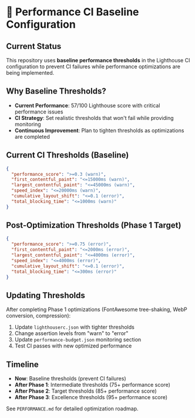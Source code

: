 # 🚨 Performance CI Baseline Configuration

## Current Status
This repository uses **baseline performance thresholds** in the Lighthouse CI configuration to prevent CI failures while performance optimizations are being implemented.

## Why Baseline Thresholds?
- **Current Performance**: 57/100 Lighthouse score with critical performance issues
- **CI Strategy**: Set realistic thresholds that won't fail while providing monitoring
- **Continuous Improvement**: Plan to tighten thresholds as optimizations are completed

## Current CI Thresholds (Baseline)
```json
{
  "performance_score": ">=0.3 (warn)",
  "first_contentful_paint": "<=15000ms (warn)", 
  "largest_contentful_paint": "<=45000ms (warn)",
  "speed_index": "<=20000ms (warn)",
  "cumulative_layout_shift": "<=0.1 (error)",
  "total_blocking_time": "<=1000ms (warn)"
}
```

## Post-Optimization Thresholds (Phase 1 Target)
```json
{
  "performance_score": ">=0.75 (error)",
  "first_contentful_paint": "<=2000ms (error)",
  "largest_contentful_paint": "<=4000ms (error)", 
  "speed_index": "<=4000ms (error)",
  "cumulative_layout_shift": "<=0.1 (error)",
  "total_blocking_time": "<=300ms (error)"
}
```

## Updating Thresholds
After completing Phase 1 optimizations (FontAwesome tree-shaking, WebP conversion, compression):

1. Update `lighthouserc.json` with tighter thresholds
2. Change assertion levels from "warn" to "error"  
3. Update `performance-budget.json` monitoring section
4. Test CI passes with new optimized performance

## Timeline
- **Now**: Baseline thresholds (prevent CI failures)
- **After Phase 1**: Intermediate thresholds (75+ performance score)
- **After Phase 2**: Target thresholds (85+ performance score)
- **After Phase 3**: Excellence thresholds (95+ performance score)

See `PERFORMANCE.md` for detailed optimization roadmap.

